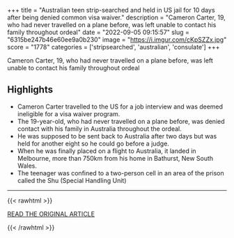 +++
title = "Australian teen strip-searched and held in US jail for 10 days after being denied common visa waiver."
description = "Cameron Carter, 19, who had never travelled on a plane before, was left unable to contact his family throughout ordeal"
date = "2022-09-05 09:15:57"
slug = "6315be247b46e60ee9a0b230"
image = "https://i.imgur.com/cKpSZZx.jpg"
score = "1778"
categories = ['stripsearched', 'australian', 'consulate']
+++

Cameron Carter, 19, who had never travelled on a plane before, was left unable to contact his family throughout ordeal

## Highlights

- Cameron Carter travelled to the US for a job interview and was deemed ineligible for a visa waiver program.
- The 19-year-old, who had never travelled on a plane before, was denied contact with his family in Australia throughout the ordeal.
- He was supposed to be sent back to Australia after two days but was held for another eight so he could go before a judge.
- When he was finally placed on a flight to Australia, it landed in Melbourne, more than 750km from his home in Bathurst, New South Wales.
- The teenager was confined to a two-person cell in an area of the prison called the Shu (Special Handling Unit)

---

{{< rawhtml >}}
  <p class="article-category">
    <a target="_blank" href="https://www.theguardian.com/us-news/2022/sep/05/australian-teen-strip-searched-and-held-in-us-jail-for-10-days-after-being-denied-common-visa-waiver">READ THE ORIGINAL ARTICLE</a>
  </p>
{{< /rawhtml >}}
